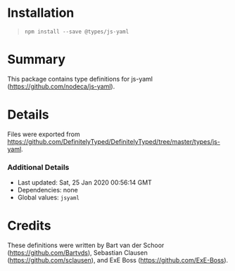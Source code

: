 # Installation
> `npm install --save @types/js-yaml`

# Summary
This package contains type definitions for js-yaml (https://github.com/nodeca/js-yaml).

# Details
Files were exported from https://github.com/DefinitelyTyped/DefinitelyTyped/tree/master/types/js-yaml.

### Additional Details
 * Last updated: Sat, 25 Jan 2020 00:56:14 GMT
 * Dependencies: none
 * Global values: `jsyaml`

# Credits
These definitions were written by Bart van der Schoor (https://github.com/Bartvds), Sebastian Clausen (https://github.com/sclausen), and ExE Boss (https://github.com/ExE-Boss).

